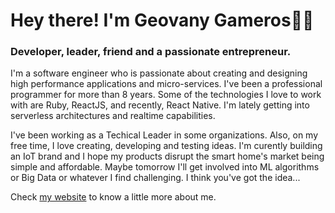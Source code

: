 # Hey there! I'm Geovany Gameros👨‍💻
### Developer, leader, friend and a passionate entrepreneur.

I'm a software engineer who is passionate about creating and designing high performance applications and micro-services. I've been a professional programmer for more than 8 years. Some of the technologies I love to work with are Ruby, ReactJS, and recently, React Native. I'm lately getting into serverless architectures and realtime capabilities. 

I've been working as a Techical Leader in some organizations. Also, on my free time, I love creating, developing and testing ideas. I'm curently building an IoT brand and I hope my products disrupt the smart home's market being simple and affordable. Maybe tomorrow I'll get involved into ML algorithms or Big Data or whatever I find challenging. I think you've got the idea...

Check [my website](https://geovanygameros.com/) to know a little more about me.
